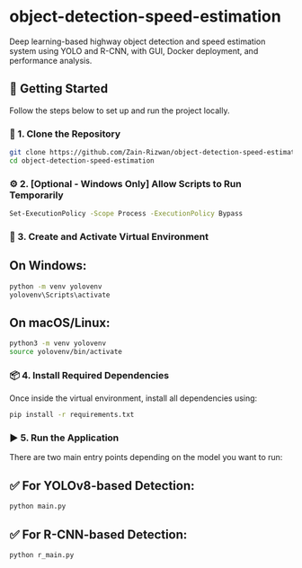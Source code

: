 # object-detection-speed-estimation
Deep learning-based highway object detection and speed estimation system using YOLO and R-CNN, with GUI, Docker deployment, and performance analysis.

## 🚀 Getting Started

Follow the steps below to set up and run the project locally.

### 🔁 1. Clone the Repository

```bash
git clone https://github.com/Zain-Rizwan/object-detection-speed-estimation.git
cd object-detection-speed-estimation
```

### ⚙️ 2. [Optional - Windows Only] Allow Scripts to Run Temporarily
```bash
Set-ExecutionPolicy -Scope Process -ExecutionPolicy Bypass
```
### 🐍 3. Create and Activate Virtual Environment

## On Windows:
```bash
python -m venv yolovenv
yolovenv\Scripts\activate
```
## On macOS/Linux:
```bash
python3 -m venv yolovenv
source yolovenv/bin/activate
```
### 📦 4. Install Required Dependencies
Once inside the virtual environment, install all dependencies using:

```bash
pip install -r requirements.txt
```

### ▶️ 5. Run the Application
There are two main entry points depending on the model you want to run:

## ✅ For YOLOv8-based Detection:
```bash
python main.py
```
## ✅ For R-CNN-based Detection:
```bash
python r_main.py
```
